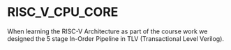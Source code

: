 # RISC_V_CPU_CORE

When learning the RISC-V Architecture as part of the course work we designed the 5 stage In-Order Pipeline in TLV (Transactional Level Verilog). 
